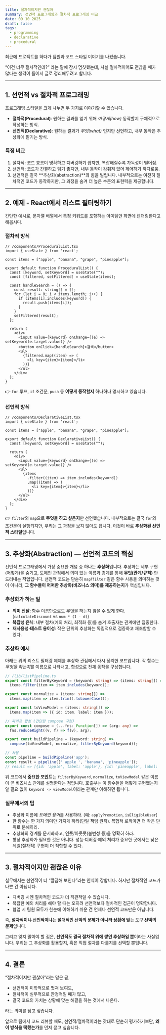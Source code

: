 ```yaml
---
title: 절차적이지만 괜찮아
summary: 선언적 프로그래밍과 절차적 프로그래밍 비교
date: 09 10 2025
draft: false
tags: 
  - programming
  - declarative
  - procedural
---
```


최근에 프로젝트를 하다가 팀원과 코드 스타일 이야기를 나눴습니다.

“이건 너무 절차적인데?” 라는 말에 잠시 멈칫했는데,
사실 절차적이어도 괜찮을 때가 많다는 생각이 들어서 글로 정리해두려고 합니다.

---

## 1. 선언적 vs 절차적 프로그래밍

프로그래밍 스타일을 크게 나누면 두 가지로 이야기할 수 있습니다.

* **절차적(Procedural)**: 원하는 결과를 얻기 위해 *어떻게(how)* 동작할지 구체적으로 작성하는 방식.
* **선언적(Declarative)**: 원하는 결과가 *무엇(what)* 인지만 선언하고, 내부 동작은 추상화에 맡기는 방식.

### 특징 비교

1. 절차적: 코드 흐름이 명확하고 디버깅하기 쉽지만, 복잡해질수록 가독성이 떨어짐.
2. 선언적: 코드가 간결하고 읽기 좋지만, 내부 동작이 감춰져 있어 제어하기 까다로움.
3. 선언적은 결국 \*\*추상화(abstraction)\*\*의 힘을 빌립니다. 내부적으로는 여전히 절차적인 코드가 동작하지만, 그 과정을 숨겨 더 높은 수준의 표현력을 제공합니다.

---

## 2. 예제 - React에서 리스트 필터링하기

간단한 예시로, 문자열 배열에서 특정 키워드를 포함하는 아이템만 화면에 렌더링한다고 해봅시다.

### 절차적 방식

```tsx
// /components/ProceduralList.tsx
import { useState } from 'react';

const items = ["apple", "banana", "grape", "pineapple"];

export default function ProceduralList() {
  const [keyword, setKeyword] = useState("");
  const [filtered, setFiltered] = useState(items);

  const handleSearch = () => {
    const result: string[] = [];
    for (let i = 0; i < items.length; i++) {
      if (items[i].includes(keyword)) {
        result.push(items[i]);
      }
    }
    setFiltered(result);
  };

  return (
    <div>
      <input value={keyword} onChange={(e) => setKeyword(e.target.value)} />
      <button onClick={handleSearch}>검색</button>
      <ul>
        {filtered.map((item) => (
          <li key={item}>{item}</li>
        ))}
      </ul>
    </div>
  );
}
```

👉 `for` 루프, `if` 조건문, `push` 등 **어떻게 동작할지** 하나하나 명시하고 있습니다.

### 선언적 방식

```tsx
// /components/DeclarativeList.tsx
import { useState } from 'react';

const items = ["apple", "banana", "grape", "pineapple"];

export default function DeclarativeList() {
  const [keyword, setKeyword] = useState("");

  return (
    <div>
      <input value={keyword} onChange={(e) => setKeyword(e.target.value)} />
      <ul>
        {items
          .filter((item) => item.includes(keyword))
          .map((item) => (
            <li key={item}>{item}</li>
          ))}
      </ul>
    </div>
  );
}
```

👉 `filter`와 `map`으로 **무엇을 하고 싶은지**만 선언했습니다. 내부적으로는 결국 `for`와 조건문이 실행되지만, 우리는 그 과정을 보지 않아도 됩니다. 이것이 바로 **추상화된 선언적 스타일**입니다.

---

## 3. 추상화(Abstraction) — 선언적 코드의 핵심

선언적 프로그래밍에서 가장 중요한 개념 중 하나는 **추상화**입니다. 추상화는 세부 구현(어떻게)을 숨기고, 도메인 관점에서 의미 있는 이름과 경계를 통해 **무엇(관계/규칙)** 만 드러내는 작업입니다. 선언적 코드는 단순히 `map`/`filter` 같은 함수 사용을 의미하는 것이 아니라, **그 함수들이 어떠한 추상화(비즈니스 의미)를 제공하는지**가 핵심입니다.

### 추상화가 하는 일

* **의미 전달**: 함수 이름만으로도 무엇을 하는지 읽을 수 있게 한다. (`calculateDiscount` vs `num * (1 - d)`)
* **복잡성 은닉**: 내부 절차(예외 처리, 최적화 등)를 숨겨 호출자는 관계에만 집중한다.
* **재사용성·테스트 용이성**: 작은 단위의 추상화는 독립적으로 검증하고 재조합할 수 있다.

### 추상화 예시

아래는 위의 리스트 필터링 예제를 추상화 관점에서 다시 정리한 코드입니다. 각 함수는 *무엇을 하는지*를 이름으로 나타내고, 합성으로 전체 동작을 구성합니다.

```ts
// /lib/listPipeline.ts
export const filterByKeyword = (keyword: string) => (items: string[]) =>
  items.filter(item => item.includes(keyword));

export const normalize = (items: string[]) =>
  items.map(item => item.trim().toLowerCase());

export const toViewModel = (items: string[]) =>
  items.map(item => ({ id: item, label: item }));

// 파이프 합성 (간단한 compose 구현)
export const compose = (...fns: Function[]) => (arg: any) =>
  fns.reduceRight((v, f) => f(v), arg);

export const buildPipeline = (keyword: string) =>
  compose(toViewModel, normalize, filterByKeyword(keyword));

// 사용
const pipeline = buildPipeline('app');
const result = pipeline([' apple ', 'banana', 'pineapple']);
// result => [{id: 'apple', label: 'apple'}, {id: 'pineapple', label: 'pineapple'}]
```

위 코드에서 **중요한 포인트**는 `filterByKeyword`, `normalize`, `toViewModel` 같은 이름이 곧 비즈니스 관계를 설명한다는 점입니다. 호출부는 이 함수들을 어떻게 구현했는지 알 필요 없이 `keyword -> viewModel`이라는 관계만 이해하면 됩니다.

### 실무에서의 팁

* 추상화 이름에 *도메인 용어*를 사용하라. (예: `applyPromotion`, `isEligibleUser`)
* 한 함수는 한 가지 의미만 가지게 하라(단일 책임 원칙). 복합적 로직이면 더 작은 단위로 분해하라.
* 추상화의 경계를 문서화하고, 인풋/아웃풋(불변성 등)을 명확히 하라.
* 항상 추상화가 필요한 것은 아니다. 성능·디버깅·예외 처리가 중요한 곳에서는 낮은 레벨(절차적) 구현이 더 적합할 수 있다.

---

## 3. 절차적이지만 괜찮은 이유

실무에서는 선언적이 더 “깔끔해 보인다”라는 인식이 강합니다. 하지만 절차적인 코드가 나쁜 건 아닙니다.

* 디버깅 시엔 절차적인 코드가 더 직관적일 수 있습니다.
* 복잡한 예외 처리를 해야 할 때는 오히려 선언적보다 절차적인 접근이 명확합니다.
* 협업 시 팀원 모두가 한눈에 이해하기 쉬운 건 언제나 선언적 코드만은 아닙니다.

즉, **절차적이냐 선언적이냐는 절대적인 선악의 문제가 아니라 상황에 맞는 도구 선택의 문제**입니다.

그리고 잊지 말아야 할 점은, **선언적도 결국 절차적 위에 쌓인 추상화일 뿐**이라는 사실입니다. 우리는 그 추상화를 활용할지, 혹은 직접 절차를 다룰지를 선택할 뿐입니다.

---

## 4. 결론

“절차적이지만 괜찮아”라는 말은 곧,

* 선언적이 미학적으로 멋져 보여도,
* 절차적이 실무적으로 안정적일 때가 많고,
* 결국 코드의 가치는 상황에 맞는 해결을 하는 것에서 나온다.

라는 의미를 담고 싶습니다.

앞으로 팀에서 코드 리뷰할 때도, 선언적/절차적이라는 잣대로 단순히 평가하기보단,
**왜 이 방식을 택했는가**를 먼저 묻고 싶습니다.
